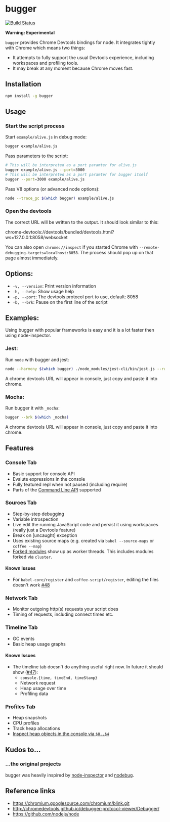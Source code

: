 # bugger

[![Build Status](https://travis-ci.org/buggerjs/bugger.png)](https://travis-ci.org/buggerjs/bugger)

**Warning: Experimental**

`bugger` provides Chrome Devtools bindings for node.
It integrates tightly with Chrome which means two things:

* It attempts to fully support the usual Devtools experience, including workspaces and profiling tools.
* It may break at any moment because Chrome moves fast.

## Installation

```bash
npm install -g bugger
```

## Usage

### Start the script process

Start `example/alive.js` in debug mode:

```sh
bugger example/alive.js
```

Pass parameters to the script:

```sh
# This will be interpreted as a port paramter for alive.js
bugger example/alive.js --port=3000
# This will be interpreted as a port paramter for bugger itself
bugger --port=3000 example/alive.js
```

Pass V8 options (or advanced node options):

```sh
node --trace_gc $(which bugger) example/alive.js
```

### Open the devtools

The correct URL will be written to the output. It should look similar to this:

chrome-devtools://devtools/bundled/devtools.html?ws=127.0.0.1:8058/websocket

You can also open `chrome://inspect` if you started Chrome with `--remote-debugging-targets=localhost:8058`.
The process should pop up on that page almost immediately.

## Options:

* `-v, --version`: Print version information
* `-h, --help`: Show usage help
* `-p, --port`: The devtools protocol port to use, default: 8058
* `-b, --brk`: Pause on the first line of the script

## Examples:
Using bugger with popular frameworks is easy and it is a lot faster then using node-inspector.

### Jest:
Run `node` with bugger and jest:
```bash
node --harmony $(which bugger) ./node_modules/jest-cli/bin/jest.js --runInBand
```
A chrome devtools URL will appear in console, just copy and paste it into chrome.

### Mocha:
Run bugger it with `_mocha`:
```bash
bugger --brk $(which _mocha)
```
A chrome devtools URL will appear in console, just copy and paste it into chrome.

## Features

### Console Tab

- Basic support for console API
- Evalute expressions in the console
- Fully featured repl when not paused (including require)
- Parts of the [Command Line API](https://developers.google.com/web/tools/chrome-devtools/debug/command-line/command-line-reference) supported

### Sources Tab

- Step-by-step debugging
- Variable introspection
- Live edit the running JavaScript code and persist it using workspaces (really just a Devtools feature)
- Break on [uncaught] exception
- Uses existing source maps (e.g. created via `babel --source-maps` or `coffee --map`)
- [Forked modules](https://nodejs.org/api/child_process.html#child_process_child_process_fork_modulepath_args_options) show up as worker threads. This includes modules forked via `cluster`.

#### Known Issues

- For `babel-core/register` and `coffee-script/register`, editing the files doesn't work [#48](https://github.com/buggerjs/bugger/issues/48)

### Network Tab

- Monitor outgoing http(s) requests your script does
- Timing of requests, including connect times etc.

### Timeline Tab

- GC events
- Basic heap usage graphs

#### Known Issues

- The timeline tab doesn't do anything useful right now. In future it should show ([#47](https://github.com/buggerjs/bugger/issues/47)):
  * `console.{time, timeEnd, timeStamp}`
  * Network request
  * Heap usage over time
  * Profiling data

### Profiles Tab

- Heap snapshots
- CPU profiles
- Track heap allocations
- [Inspect heap objects in the console via `$0..$4`](https://developers.google.com/web/tools/chrome-devtools/debug/command-line/command-line-reference#section-1)

## Kudos to...

### ...the original projects

bugger was heavily inspired by [node-inspector](https://github.com/node-inspector/node-inspector) and
[nodebug](https://github.com/billyzkid/nodebug).

## Reference links

- https://chromium.googlesource.com/chromium/blink.git
- http://chromedevtools.github.io/debugger-protocol-viewer/Debugger/
- https://github.com/nodejs/node
